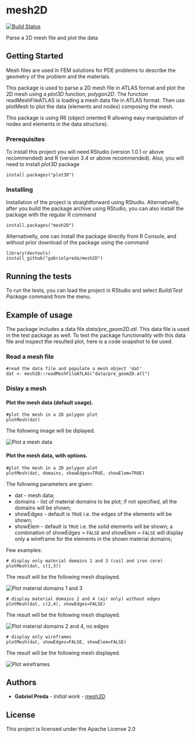 # mesh2D

[![Build Status](https://img.shields.io/travis/gabrielpreda/mesh2D/master.svg)](https://travis-ci.com/gabrielpreda/mesh2D)

Parse a 2D mesh file and plot the data

## Getting Started

Mesh files are used in FEM solutions for PDE problems to describe the geometry of the problem and the materials.

This package is used to parse a 2D mesh file in ATLAS format and plot the 2D mesh using a *plot3D* function, *polygon2D*. The function readMeshFileATLAS is loading a mesh data file in ATLAS format. Then use plotMesh to plot the data (elements and nodes) composing the mesh.

This package is using R6 (object oriented R allowing easy manipulation of nodes and elements in the data structure).

### Prerequisites

To install this project you will need RStudio (version 1.0.1 or above recommended) and R (version 3.4 or above recommended). Also, you will need to install *plot3D* package

```
install.packages("plot3D")
```

### Installing

Installation of the project is straightforward using RStudio. Alternativelly, after you build the package archive using RStudio, you can also install the package with the regular R command

````
install.packages("mesh2D")
````

Alternativelly, one can install the package directly from R Console, and without prior download of the package using the command


````
library(devtools)
install_github("gabrielpreda/mesh2D")
````


## Running the tests

To run the tests, you can load the project in RStudio and select *Build*/*Test Package* command from the menu.

## Example of usage

The package includes a data file *data/pre_geom2D.atl*. This data file is used in the test package as well. To test the package functionality with this data file and inspect the resulted plot, here is a code snapshot to be used.


### Read a mesh file

````
#read the data file and populate a mesh object 'dat'
dat <- mesh2D::readMeshFileATLAS("data/pre_geom2D.atl")
````

### Dislay a mesh 

#### Plot the mesh data (default usage).

````
#plot the mesh in a 2D polygon plot
plotMesh(dat)

````

The following image will be diplayed.

![Plot a mesh data](man/figures/plot_mesh_example.png "Plot a mesh data")


#### Plot the mesh data, with options.

````
#plot the mesh in a 2D polygon plot
plotMesh(dat, domains, showEdges=TRUE, showElem=TRUE)
````


The following parameters are given:  

* dat - mesh data;  
* domains - list of material domains to be plot; if not specified, all the domains will be shown;  
* showEdges - default is `TRUE` i.e. the edges of the elements will be shown;  
* showElem - default is `TRUE` i.e. the solid  elements will be shown; a combination of showEdges = `FALSE` and showElem = `FALSE` will
display only a wireframe for the elements in the shown material domains;  

Few examples:  

```` 
# display only material domains 1 and 3 (coil and iron core)
plotMesh(dat, c(1,3))
````

The result will be the following mesh displayed.

![Plot material domains 1 and 3](man/figures/plot_mesh_1_and_3.png "Plot material domains 1 and 3")  


```` 
# display material domains 2 and 4 (air only) without edges
plotMesh(dat, c(2,4), showEdges=FALSE)
````

The result will be the following mesh displayed.

![Plot material domains 2 and 4, no edges](man/figures/plot_mesh_2_and_4_no_edges.png "Plot material domains 2 and 4, no edges")  



```` 
# display only wireframes
plotMesh(dat, showEdges=FALSE, showElem=FALSE)
````

The result will be the following mesh displayed.

![Plot wireframes](man/figures/plot_wireframes.png "Plot wireframes")  



## Authors

* **Gabriel Preda** - *Initial work* - [mesh2D](https://github.com/gabrielpreda/mesh2D)

## License

This project is licensed under the Apache License 2.0



